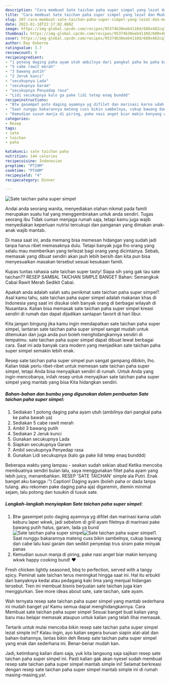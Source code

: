 ```yaml
---
description: "Cara membuat Sate taichan paha super simpel yang lezat dan Mudah Dibuat"
title: "Cara membuat Sate taichan paha super simpel yang lezat dan Mudah Dibuat"
slug: 207-cara-membuat-sate-taichan-paha-super-simpel-yang-lezat-dan-mudah-dibuat
date: 2021-01-18T22:17:02.880Z
image: https://img-global.cpcdn.com/recipes/95374b38eeb4110d/680x482cq70/sate-taichan-paha-super-simpel-foto-resep-utama.jpg
thumbnail: https://img-global.cpcdn.com/recipes/95374b38eeb4110d/680x482cq70/sate-taichan-paha-super-simpel-foto-resep-utama.jpg
cover: https://img-global.cpcdn.com/recipes/95374b38eeb4110d/680x482cq70/sate-taichan-paha-super-simpel-foto-resep-utama.jpg
author: Ray Osborne
ratingvalue: 3.7
reviewcount: 9
recipeingredient:
- "1 potong daging paha ayam utuh ambilnya dari pangkal paha ke paha bawah ya"
- "5 cabe rawit merah"
- "3 bawang putih"
- "2 Jeruk kunci"
- "secukupnya Lada"
- "secukupnya Garam"
- "secukupnya Penyedap rasa"
- "Lidi secukupnya kalo ga pake lidi tetep enaq bunddd"
recipeinstructions:
- "Btw gasempet poto daging ayamnya yg difilet dan marinasi karna udah keburu laper wkwk, jadi sebelom di grill ayam filetnya di marinasi pake bawang putih halus, garam, lada ya bund"
- "Saat nunggu bakarannya mateng cuss bikin sambelnya, cukup bawang dan cabe lalu kasi garam dan sedikit penyedap trus siram pake minyak panas"
- "Kemudian susun manja di piring, pake nasi anget biar makin kenyang wkwk happy cooking bund! ❤️"
categories:
- Resep
tags:
- sate
- taichan
- paha

katakunci: sate taichan paha 
nutrition: 144 calories
recipecuisine: Indonesian
preptime: "PT29M"
cooktime: "PT40M"
recipeyield: "4"
recipecategory: Dinner

---
```



![Sate taichan paha super simpel](https://img-global.cpcdn.com/recipes/95374b38eeb4110d/680x482cq70/sate-taichan-paha-super-simpel-foto-resep-utama.jpg)

Andai anda seorang wanita, menyediakan olahan nikmat pada famili merupakan suatu hal yang menggembirakan untuk anda sendiri. Tugas seorang ibu Tidak cuman menjaga rumah saja, tetapi kamu juga wajib menyediakan keperluan nutrisi tercukupi dan panganan yang dimakan anak-anak wajib mantab.

Di masa  saat ini, anda memang bisa memesan hidangan yang sudah jadi tanpa harus ribet memasaknya dulu. Tetapi banyak juga lho orang yang selalu mau memberikan yang terlezat bagi orang yang dicintainya. Sebab, memasak yang dibuat sendiri akan jauh lebih bersih dan kita pun bisa menyesuaikan masakan tersebut sesuai kesukaan famili. 

Kupas tuntas rahasia sate taichan super tasty! Siapa sih yang gak tau sate taichan?? RESEP SAMBAL TAICHAN SIMPLE BANGET Bahan: Semangkuk Cabai Rawit Merah Sedikit Cabai.

Apakah anda adalah salah satu penikmat sate taichan paha super simpel?. Asal kamu tahu, sate taichan paha super simpel adalah makanan khas di Indonesia yang saat ini disukai oleh banyak orang di berbagai wilayah di Nusantara. Kalian bisa memasak sate taichan paha super simpel kreasi sendiri di rumah dan dapat dijadikan santapan favorit di hari libur.

Kita jangan bingung jika kamu ingin mendapatkan sate taichan paha super simpel, lantaran sate taichan paha super simpel sangat mudah untuk ditemukan dan juga anda pun boleh menghidangkannya sendiri di tempatmu. sate taichan paha super simpel dapat dibuat lewat berbagai cara. Saat ini ada banyak cara modern yang menjadikan sate taichan paha super simpel semakin lebih enak.

Resep sate taichan paha super simpel pun sangat gampang dibikin, lho. Kalian tidak perlu ribet-ribet untuk memesan sate taichan paha super simpel, tetapi Anda bisa menyajikan sendiri di rumah. Untuk Anda yang ingin mencobanya, inilah resep untuk menyajikan sate taichan paha super simpel yang mantab yang bisa Kita hidangkan sendiri.

<!--inarticleads1-->

##### Bahan-bahan dan bumbu yang digunakan dalam pembuatan Sate taichan paha super simpel:

1. Sediakan 1 potong daging paha ayam utuh (ambilnya dari pangkal paha ke paha bawah ya)
1. Sediakan 5 cabe rawit merah
1. Ambil 3 bawang putih
1. Sediakan 2 Jeruk kunci
1. Gunakan secukupnya Lada
1. Siapkan secukupnya Garam
1. Ambil secukupnya Penyedap rasa
1. Gunakan Lidi secukupnya (kalo ga pake lidi tetep enaq bunddd)


Beberapa waktu yang lampau - seakan sudah sekian abad Ketika mencoba membuatnya sendiri bulan lalu, saya menggunakan fillet paha ayam yang lebih juicy, menambahkan. RESEP &#39;SATE TAICHAN&#39; simple ala Putri. Enak banget aku bangga :&#34;) Caption! Daging ayam (boleh paha or dada tanpa tulang. aku rekomen pake daging paha aja) digaremin, diemin minimal sejam, lalu potong dan tusukin di tusuk sate. 

<!--inarticleads2-->

##### Langkah-langkah menyiapkan Sate taichan paha super simpel:

1. Btw gasempet poto daging ayamnya yg difilet dan marinasi karna udah keburu laper wkwk, jadi sebelom di grill ayam filetnya di marinasi pake bawang putih halus, garam, lada ya bund
<img src="https://img-global.cpcdn.com/steps/bf07a5a07a464695/160x128cq70/sate-taichan-paha-super-simpel-langkah-memasak-1-foto.jpg" alt="Sate taichan paha super simpel"><img src="https://img-global.cpcdn.com/steps/24bbc9d4779544d2/160x128cq70/sate-taichan-paha-super-simpel-langkah-memasak-1-foto.jpg" alt="Sate taichan paha super simpel">1. Saat nunggu bakarannya mateng cuss bikin sambelnya, cukup bawang dan cabe lalu kasi garam dan sedikit penyedap trus siram pake minyak panas
1. Kemudian susun manja di piring, pake nasi anget biar makin kenyang wkwk happy cooking bund! ❤️


Fresh chicken lightly seasoned, bbq to perfection, served with a tangy spicy. Peminat sate taichan terus meningkat hingga saat ini. Hal itu erbukti dari banyaknya kedai atau pedagang kaki lima yang menjual hidangan tersebut. Tren ini membuat bisnis berjualan sate taichan juga kian menggiurkan. See more ideas about sate, sate taichan, sate ayam. 

Wah ternyata resep sate taichan paha super simpel yang mantab sederhana ini mudah banget ya! Kamu semua dapat menghidangkannya. Cara Membuat sate taichan paha super simpel Sesuai banget buat kalian yang baru mau belajar memasak ataupun untuk kalian yang telah lihai memasak.

Tertarik untuk mulai mencoba bikin resep sate taichan paha super simpel lezat simple ini? Kalau ingin, ayo kalian segera buruan siapin alat-alat dan bahan-bahannya, lantas bikin deh Resep sate taichan paha super simpel yang enak dan sederhana ini. Benar-benar mudah kan. 

Jadi, ketimbang kalian diam saja, yuk kita langsung saja sajikan resep sate taichan paha super simpel ini. Pasti kalian gak akan nyesel sudah membuat resep sate taichan paha super simpel mantab simple ini! Selamat berkreasi dengan resep sate taichan paha super simpel mantab simple ini di rumah masing-masing,ya!.

